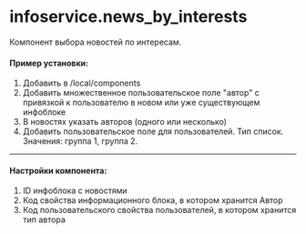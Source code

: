 # infoservice.news_by_interests
Компонент выбора новостей по интересам.

#### Пример установки:

1. Добавить в /local/components
2. Добавить множественное пользовательское поле "автор" с привязкой к пользователю в новом или уже существующем инфоблоке
3. В новостях указать авторов (одного или несколько)
4. Добавить пользовательское поле для пользователей. Тип список. Значения: группа 1, группа 2.

***

#### Настройки компонента:

1. ID инфоблока с новостями
2. Код свойства информационного блока, в котором хранится Автор
3. Код пользовательского свойства пользователей, в котором хранится тип
автора







